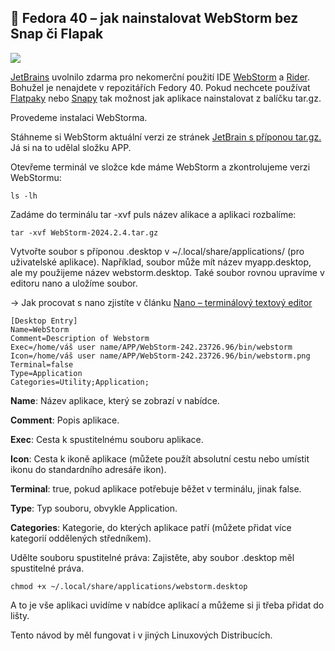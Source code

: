 ## 🐧 Fedora 40 – jak nainstalovat WebStorm bez Snap či Flapak ##

![](https://lukan.cz/wp-content/uploads/2024/10/jetbrains_featured.webp)



[JetBrains](https://www.jetbrains.com/) uvolnilo zdarma pro nekomerční použití IDE [WebStorm](https://www.jetbrains.com/webstorm/) a [Rider](https://www.jetbrains.com/rider/). Bohužel je nenajdete v repozitářích Fedory 40. Pokud nechcete používat [Flatpaky](https://flathub.org/) nebo [Snapy](https://snapcraft.io/) tak možnost jak aplikace nainstalovat z balíčku tar.gz.

Provedeme instalaci WebStorma.

Stáhneme si WebStorm aktuální verzi ze stránek [JetBrain s příponou tar.gz.](https://www.jetbrains.com/webstorm/download/#section=linux) Já si na to udělal složku APP.

Otevřeme terminál ve složce kde máme WebStorm a zkontrolujeme verzi WebStormu:
```
ls -lh 
```
Zadáme do terminálu tar -xvf puls název alikace a aplikaci rozbalíme:
```
tar -xvf WebStorm-2024.2.4.tar.gz
```
Vytvořte soubor s příponou .desktop v ~/.local/share/applications/ (pro uživatelské aplikace). Například, soubor může mít název myapp.desktop, ale my použijeme název webstorm.desktop. Také soubor rovnou upravíme v editoru nano a uložíme soubor.

   -> Jak procovat s nano zjistíte v článku [Nano – terminálový textový editor](https://lukan.cz/2024/10/%f0%9f%92%bb-nano-terminalovy-textovy-editor/)
```
[Desktop Entry]
Name=WebStorm
Comment=Description of Webstorm
Exec=/home/váš user name/APP/WebStorm-242.23726.96/bin/webstorm
Icon=/home/váš user name/APP/WebStorm-242.23726.96/bin/webstorm.png
Terminal=false
Type=Application
Categories=Utility;Application;
```
**Name**: Název aplikace, který se zobrazí v nabídce.

**Comment**: Popis aplikace.

**Exec**: Cesta k spustitelnému souboru aplikace.

**Icon**: Cesta k ikoně aplikace (můžete použít absolutní cestu nebo umístit ikonu do standardního adresáře ikon).

**Terminal**: true, pokud aplikace potřebuje běžet v terminálu, jinak false.

**Type**: Typ souboru, obvykle Application.

**Categories**: Kategorie, do kterých aplikace patří (můžete přidat více kategorií oddělených středníkem).

Udělte souboru spustitelné práva: Zajistěte, aby soubor .desktop měl spustitelné práva.
```
chmod +x ~/.local/share/applications/webstorm.desktop
```
A to je vše aplikaci uvidíme v nabídce aplikací a můžeme si ji třeba přidat do lišty.

Tento návod by měl fungovat i v jiných Linuxových Distribucích.
